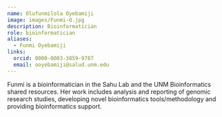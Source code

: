 ```yaml
---
name: Olufunmilola Oyebamiji
image: images/Funmi-O.jpg
description: Bioinformatician
role: bioinformatician
aliases:
  - Funmi Oyebamiji
links:
  orcid: 0000-0003-3859-9787
  email: ooyebamiji@salud.unm.edu
---
```


Funmi is a bioinformatician in the Sahu Lab and the UNM Bioinformatics shared resources. Her work includes analysis and reporting of genomic research studies, developing novel bioinformatics tools/methodology and providing bioinformatics support. 
